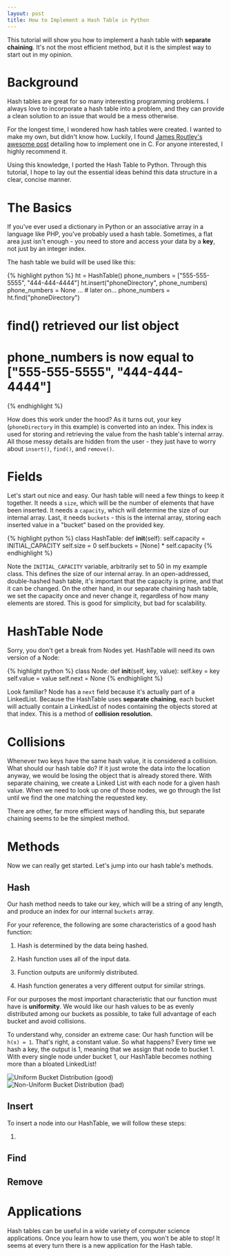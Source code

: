 ```yaml
---
layout: post
title: How to Implement a Hash Table in Python
---
```


This tutorial will show you how to implement a hash table with **separate chaining**. It's not the most efficient method, but it is the simplest way to start out in my opinion.

# Background

Hash tables are great for so many interesting programming problems. I always love to incorporate a hash table into a problem, and they can provide a clean solution to an issue that would be a mess otherwise.

For the longest time, I wondered how hash tables were created. I wanted to make my own, but didn't know how. Luckily, I found [James Routley's awesome post](https://github.com/jamesroutley/write-a-hash-table) detailing how to implement one in C. For anyone interested, I highly recommend it.

Using this knowledge, I ported the Hash Table to Python. Through this tutorial, I hope to lay out the essential ideas behind this data structure in a clear, concise manner.

# The Basics

If you've ever used a dictionary in Python or an associative array in a language like PHP, you've probably used a hash table. Sometimes, a flat area just isn't enough - you need to store and access your data by a **key**, not just by an integer index.

The hash table we build will be used like this:

{% highlight python %}
ht = HashTable()
phone_numbers = ["555-555-5555", "444-444-4444"]
ht.insert("phoneDirectory", phone_numbers)
phone_numbers = None
... # later on...
phone_numbers = ht.find("phoneDirectory")
# find() retrieved our list object
# phone_numbers is now equal to ["555-555-5555", "444-444-4444"]
{% endhighlight %}

How does this work under the hood? As it turns out, your key (`phoneDirectory` in this example) is converted into an index. This index is used for storing and retrieving the value from the hash table's internal array. All those messy details are hidden from the user - they just have to worry about `insert()`, `find()`, and `remove()`.

# Fields

Let's start out nice and easy. Our hash table will need a few things to keep it together. It needs a `size`, which will be the number of elements that have been inserted. It needs a `capacity`, which will determine the size of our internal array. Last, it needs `buckets` - this is the internal array, storing each inserted value in a "bucket" based on the provided key.

{% highlight python %}
class HashTable:
	def __init__(self):
		self.capacity = INITIAL_CAPACITY
		self.size = 0
		self.buckets = [None] * self.capacity
{% endhighlight %}

Note the `INITIAL_CAPACITY` variable, arbitrarily set to 50 in my example class. This defines the size of our internal array. In an open-addressed, double-hashed hash table, it's important that the capacity is prime, and that it can be changed. On the other hand, in our separate chaining hash table, we set the capacity once and never change it, regardless of how many elements are stored. This is good for simplicity, but bad for scalability.

# HashTable Node

Sorry, you don't get a break from Nodes yet. HashTable will need its own version of a Node:

{% highlight python %}
class Node:
    def __init__(self, key, value):
        self.key = key
        self.value = value
        self.next = None
{% endhighlight %}

Look familiar? Node has a `next` field because it's actually part of a LinkedList. Because the HashTable uses **separate chaining**, each bucket will actually contain a LinkedList of nodes containing the objects stored at that index. This is a method of **collision resolution.**

# Collisions

Whenever two keys have the same hash value, it is considered a collision. What should our hash table do? If it just wrote the data into the location anyway, we would be losing the object that is already stored there. With separate chaining, we create a Linked List with each node for a given hash value. When we need to look up one of those nodes, we go through the list until we find the one matching the requested key.

There are other, far more efficient ways of handling this, but separate chaining seems to be the simplest method.

# Methods

Now we can really get started. Let's jump into our hash table's methods.

## Hash

Our hash method needs to take our key, which will be a string of any length, and produce an index for our internal `buckets` array.

For your reference, the following are some characteristics of a good hash function:

1) Hash is determined by the data being hashed.

2) Hash function uses all of the input data.

3) Function outputs are uniformly distributed.

4) Hash function generates a very different output for similar strings.

For our purposes the most important characteristic that our function must have is **uniformity**. We would like our hash values to be as evenly distributed among our buckets as possible, to take full advantage of each bucket and avoid collisions.

To understand why, consider an extreme case: Our hash function will be `h(x) = 1`. That's right, a constant value. So what happens? Every time we hash a key, the output is 1, meaning that we assign that node to bucket 1. With every single node under bucket 1, our HashTable becomes nothing more than a bloated LinkedList!

![Uniform Bucket Distribution (good)][buckets_uniform]
![Non-Uniform Bucket Distribution (bad)][buckets_nonuniform]

## Insert

To insert a node into our HashTable, we will follow these steps:

1. 

## Find

## Remove

# Applications

Hash tables can be useful in a wide variety of computer science applications. Once you learn how to use them, you won't be able to stop! It seems at every turn there is a new application for the Hash table.

[buckets_uniform]: /blog/assets/img/articles/hashtable/buckets_nonuniform.png "HashTable Buckets with Non-Uniform Distribution"

[buckets_nonuniform]: /blog/assets/img/articles/hashtable/buckets_uniform.png "HashTable Buckets with Uniform Distribution"
